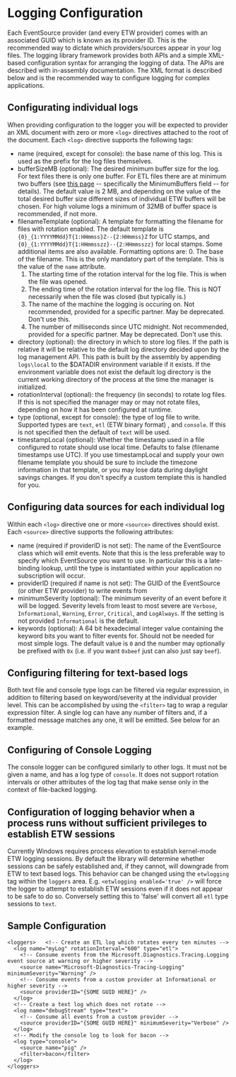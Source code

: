# Logging Configuration

Each EventSource provider (and every ETW provider) comes with an associated GUID which is known as its
provider ID. This is the recommended way to dictate which providers/sources appear in your log files. The
logging library framework provides both APIs and a simple XML-based configuration syntax for arranging the
logging of data. The APIs are described with in-assembly documentation. The XML format is described below
and is the recommended way to configure logging for complex applications.

## Configurating individual logs

When providing configuration to the logger you will be expected to provider an XML document with zero or
more `<log>` directives attached to the root of the document. Each `<log>` directive supports the following
tags:

* name (required, except for console): the base name of this log. This is used as the prefix for the log
  files themselves.
* bufferSizeMB (optional): The desired minimum buffer size for the log. For text files there is only one
  buffer. For ETL files there are at minimum two buffers (see
  [this page](http://msdn.microsoft.com/en-us/library/aa363784%28VS.85%29.aspx) -- specifically the
  MinimumBuffers field -- for details). The default value is 2 MB, and depending on the value of the total
  desired buffer size different sizes of individual ETW buffers will be chosen. For high volume logs a
  minimum of 32MB of buffer space is recommended, if not more.
* filenameTemplate (optional): A template for formatting the filename for files with rotation enabled. The
  default template is `{0}_{1:YYYYMMdd}T{1:HHmmss}Z--{2:HHmmss}Z` for UTC stamps, and
  `{0}_{1:YYYYMMdd}T{1:HHmmsszz}--{2:HHmmsszz}` for local stamps. Some additional items are also available.
  Formatting options are:
  0. The base of the filename. This is the only mandatory part of the template. This is the value of the
     `name` attribute.
  1. The starting time of the rotation interval for the log file. This is when the file was opened.
  2. The ending time of the rotation interval for the log file. This is NOT necessarily when the file was
     closed (but typically is.)
  3. The name of the machine the logging is occuring on. Not recommended, provided for a specific partner.
     May be deprecated. Don't use this.
  4. The number of milliseconds since UTC midnight. Not recommended, provided for a specific partner. May be
     deprecated. Don't use this.
* directory (optional): the directory in which to store log files. If the path is relative it will be
  relative to the default log directory decided upon by the log management API. This path is built by the
  assembly by appending `logs\local` to the $DATADIR environment variable if it exists. If the environment
  variable does not exist the default log directory is the current working directory of the process at the
  time the manager is initialized.
* rotationInterval (optional): the frequency (in seconds) to rotate log files. If this is not specified the
  manager may or may not rotate files, depending on how it has been configured at runtime.
* type (optional, except for console): the type of log file to write. Supported types are `text`, `etl`
  (ETW binary format) , and `console`. If this is not specified then the default of `text` will be used.
* timestampLocal (optional): Whether the timestamp used in a file configured to rotate should use local
  time. Defaults to false (filename timestamps use UTC). If you use timestampLocal and supply your own
  filename template you should be sure to include the timezone information in that template, or you may lose
  data during daylight savings changes. If you don't specify a custom template this is handled for you.

## Configuring data sources for each individual log

Within each `<log>` directive one or more `<source>` directives should exist. Each `<source>` directive
supports the following attributes:

* name (required if providerID is not set): The name of the EventSource class which will emit events.
  Note that this is the less preferable way to specify which EventSource you want to use. In particular this
  is a late-binding lookup, until the type is instantiated within your application no subscription will
  occur.
* providerID (required if name is not set): The GUID of the EventSource (or other ETW provider) to write
  events from
* minimumSeverity (optional): The minimum severity of an event before it will be logged. Severity levels
  from least to most severe are `Verbose`, `Informational`, `Warning`, `Error`, `Critical`, and `LogAlways`.
  If the setting is not provided `Informational` is the default.
* keywords (optional): A 64 bit hexadecimal integer value containing the keyword bits you want to filter
  events for. Should not be needed for most simple logs. The default value is `0` and the number may
  optionally be prefixed with `0x` (i.e. if you want `0xbeef` just can also just say `beef`).

## Configuring filtering for text-based logs

Both text file and console type logs can be filtered via regular expression, in addition to filtering based
on keyword/severity at the individual provider level. This can be accomplished by using the `<filter>` tag
to wrap a regular expression filter. A single log can have any number of filters and, if a formatted message
matches any one, it will be emitted. See below for an example.

## Configuring of Console Logging

The console logger can be configured similarly to other logs. It must not be given a name, and has a log
type of `console`. It does not support rotation intervals or other attributes of the log tag that make
sense only in the context of file-backed logging.

## Configuration of logging behavior when a process runs without sufficient privileges to establish ETW sessions

Currently Windows requires process elevation to establish kernel-mode ETW logging sessions. By default the
library will determine whether sessions can be safely established and, if they cannot, will downgrade from
ETW to text based logs. This behavior can be changed using the `etwlogging` tag within the `loggers` area.
E.g. `<etwlogging enabled='true' />` will force the logger to attempt to establish ETW sessions even if it
does not appear to be safe to do so. Conversely setting this to 'false' will convert all `etl` type sessions
to `text`.

## Sample Configuration

    <loggers>   <!-- Create an ETL log which rotates every ten minutes -->
      <log name="myLog" rotationInterval="600" type="etl">
        <!-- Consume events from the Microsoft.Diagnostics.Tracing.Logging event source at warning or higher severity -->
        <source name="Microsoft-Diagnostics-Tracing-Logging" minimumSeverity="Warning" />
        <!-- Consume events from a custom provider at Informational or higher severity -->
        <source providerID="{SOME GUID HERE}" />
      </log>
      <!-- Create a text log which does not rotate -->
      <log name="debugStream" type="text">
        <!-- Consume all events from a custom provider -->
        <source providerID="{SOME GUID HERE}" minimumSeverity="Verbose" />
      </log>
      <!-- Modify the console log to look for bacon -->
      <log type="console">
        <source name="pig" />
        <filter>bacon</filter>
      </log>
    </loggers>
